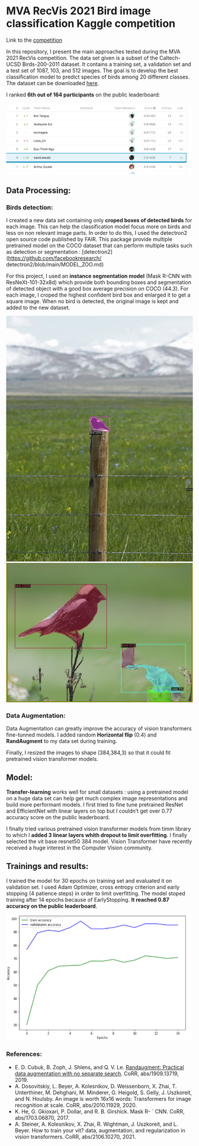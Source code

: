 
# MVA RecVis 2021 Bird image classification Kaggle competition

Link to the [competition](https://www.kaggle.com/competitions/mva-recvis-2021/leaderboard)

In this repository, I present the main approaches tested during the MVA 2021 RecVis competition. The data set given
is a subset of the Caltech-UCSD Birds-200-2011 dataset.
It contains a training set, a validation set and a test set of
1087, 103, and 512 images. The goal is to develop the best
classification model to predict species of birds among 20
different classes. The dataset can be downloaded [here](https://www.kaggle.com/competitions/mva-recvis-2021/data). 

I ranked **6th out of 164 participants** on the public leaderboard: 

![Ranking](images/compet_result.png)


## Data Processing: 

### Birds detection: 

I created a new data set containing only **croped boxes of
detected birds** for each image. This can help the classification model focus more on birds and less on non relevant
image parts. In order to do this, I used the detectron2
open source code published by FAIR. This package provide
multiple pretrained model on the COCO dataset that can
perform multiple tasks such as detection or segmentation
: [detectron2](https://github.com/facebookresearch/
detectron2/blob/main/MODEL_ZOO.md)

For this project, I used an **instance segmentation model**
(Mask R-CNN with ResNeXt-101-32x8d) which
provide both bounding boxes and segmentation of detected
object with a good box average precision on COCO (44.3).
For each image, I croped the highest confident bird box and
enlarged it to get a square image. When no bird is detected,
the original image is kept and added to the new dataset.

![Bounding box1](images/bird_crop_example.png)
![Bounding box2](images/crop_birds.png)

### Data Augmentation: 

Data Augmentation can greatly improve the accuracy of
vision transformers fine-tunned models.
I added random **Horizontal flip** (0.4) and **RandAugment** to my data set during training. 

Finally, I resized the images to shape (384,384,3) so
that it could fit pretrained vision transformer models. 

## Model: 

**Transfer-learning** works well for small datasets : using
a pretrained model on a huge data set can help get much
complex image representations and build more performant
models. I first tried to fine tune pretrained ResNet and
EfficientNet with linear layers on top but I couldn’t get
over 0.77 accuracy score on the public leaderboard.

I finally tried various pretrained vision transformer
models from timm library to which I
**added 3 linear layers whith dropout to limit overfitting**. I
finally selected the vit base resnet50 384 model. Vision
Transformer have recently received a huge interest in the
Computer Vision community.


## Trainings and results: 

I trained the model for 30 epochs on training set and evaluated it on validation set. I used Adam Optimizer, cross
entropy criterion and early stopping (4 patience steps) in
order to limit overfitting. The model stoped training after
14 epochs because of EarlyStopping. **It reached 0.87 accuracy on the public leaderboard**.

![accuracy](images/vit_accuracy_evolution.png)


### References: 

-  E. D. Cubuk, B. Zoph, J. Shlens, and Q. V. Le. [Randaugment:
Practical data augmentation with no separate search](https://arxiv.org/abs/1909.13719). CoRR,
abs/1909.13719, 2019. 
-  A. Dosovitskiy, L. Beyer, A. Kolesnikov, D. Weissenborn,
X. Zhai, T. Unterthiner, M. Dehghani, M. Minderer,
G. Heigold, S. Gelly, J. Uszkoreit, and N. Houlsby. An image
is worth 16x16 words: Transformers for image recognition at
scale. CoRR, abs/2010.11929, 2020.
- K. He, G. Gkioxari, P. Dollar, and R. B. Girshick. Mask R- ´
CNN. CoRR, abs/1703.06870, 2017.
- A. Steiner, A. Kolesnikov, X. Zhai, R. Wightman, J. Uszkoreit, and L. Beyer. How to train your vit? data, augmentation, and regularization in vision transformers. CoRR,
abs/2106.10270, 2021.
